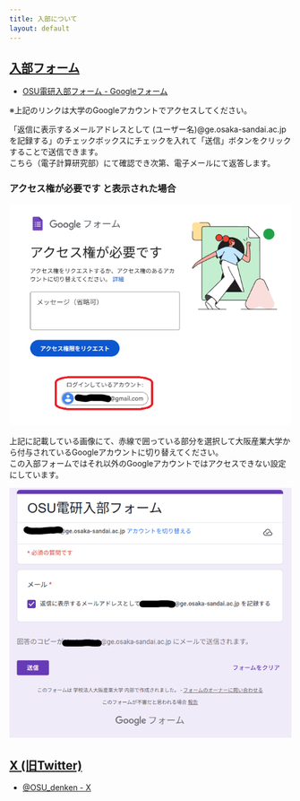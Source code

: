 ```yaml
---
title: 入部について
layout: default
---
```


## [入部フォーム](https://docs.google.com/forms/d/e/1FAIpQLSc5PLg3PhXZa6Z3YCt9aXJVv_rmWcJHTMFbwovR8RTdJQ61fw/viewform)
- [OSU電研入部フォーム - Googleフォーム](https://docs.google.com/forms/d/e/1FAIpQLSc5PLg3PhXZa6Z3YCt9aXJVv_rmWcJHTMFbwovR8RTdJQ61fw/viewform)

※上記のリンクは大学のGoogleアカウントでアクセスしてください。

「返信に表示するメールアドレスとして (ユーザー名)@ge.osaka-sandai.ac.jp を記録する」のチェックボックスにチェックを入れて「送信」ボタンをクリックすることで送信できます。<br />
こちら（電子計算研究部）にて確認でき次第、電子メールにて返答します。

### アクセス権が必要です と表示された場合

![アクセス権が必要です](./images/join_20250716.png)

上記に記載している画像にて、赤線で囲っている部分を選択して大阪産業大学から付与されているGoogleアカウントに切り替えてください。<br />
この入部フォームではそれ以外のGoogleアカウントではアクセスできない設定にしています。

![OSU電研入部フォーム](./images/join_20250716-2.png)

## [X (旧Twitter)](https://x.com/osu_denken)
- [@OSU_denken - X](https://x.com/osu_denken)
